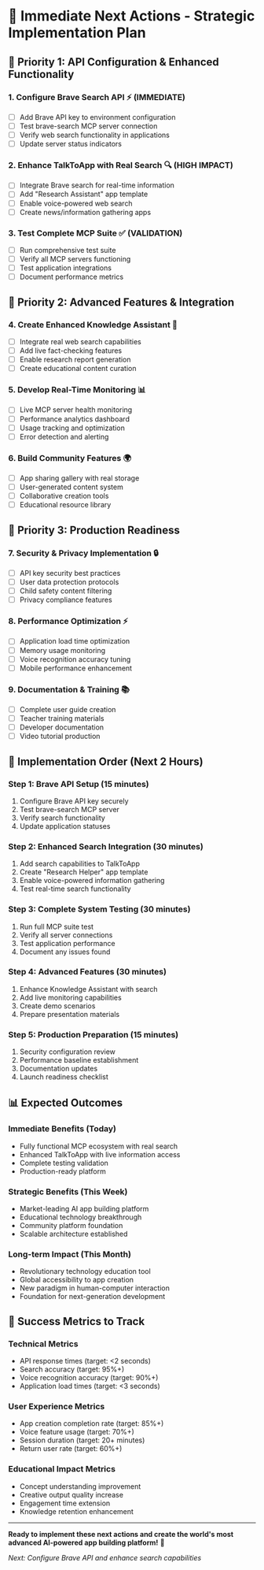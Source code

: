 # 🚀 Immediate Next Actions - Strategic Implementation Plan

## 🎯 **Priority 1: API Configuration & Enhanced Functionality**

### 1. **Configure Brave Search API** ⚡ (IMMEDIATE)
- [ ] Add Brave API key to environment configuration
- [ ] Test brave-search MCP server connection
- [ ] Verify web search functionality in applications
- [ ] Update server status indicators

### 2. **Enhance TalkToApp with Real Search** 🔍 (HIGH IMPACT)
- [ ] Integrate Brave search for real-time information
- [ ] Add "Research Assistant" app template
- [ ] Enable voice-powered web search
- [ ] Create news/information gathering apps

### 3. **Test Complete MCP Suite** ✅ (VALIDATION)
- [ ] Run comprehensive test suite
- [ ] Verify all MCP servers functioning
- [ ] Test application integrations
- [ ] Document performance metrics

## 🎯 **Priority 2: Advanced Features & Integration**

### 4. **Create Enhanced Knowledge Assistant** 🧠
- [ ] Integrate real web search capabilities
- [ ] Add live fact-checking features
- [ ] Enable research report generation
- [ ] Create educational content curation

### 5. **Develop Real-Time Monitoring** 📊
- [ ] Live MCP server health monitoring
- [ ] Performance analytics dashboard
- [ ] Usage tracking and optimization
- [ ] Error detection and alerting

### 6. **Build Community Features** 🌍
- [ ] App sharing gallery with real storage
- [ ] User-generated content system
- [ ] Collaborative creation tools
- [ ] Educational resource library

## 🎯 **Priority 3: Production Readiness**

### 7. **Security & Privacy Implementation** 🔒
- [ ] API key security best practices
- [ ] User data protection protocols
- [ ] Child safety content filtering
- [ ] Privacy compliance features

### 8. **Performance Optimization** ⚡
- [ ] Application load time optimization
- [ ] Memory usage monitoring
- [ ] Voice recognition accuracy tuning
- [ ] Mobile performance enhancement

### 9. **Documentation & Training** 📚
- [ ] Complete user guide creation
- [ ] Teacher training materials
- [ ] Developer documentation
- [ ] Video tutorial production

## 🚀 **Implementation Order (Next 2 Hours)**

### **Step 1: Brave API Setup** (15 minutes)
1. Configure Brave API key securely
2. Test brave-search MCP server
3. Verify search functionality
4. Update application statuses

### **Step 2: Enhanced Search Integration** (30 minutes)
1. Add search capabilities to TalkToApp
2. Create "Research Helper" app template
3. Enable voice-powered information gathering
4. Test real-time search functionality

### **Step 3: Complete System Testing** (30 minutes)
1. Run full MCP suite test
2. Verify all server connections
3. Test application performance
4. Document any issues found

### **Step 4: Advanced Features** (30 minutes)
1. Enhance Knowledge Assistant with search
2. Add live monitoring capabilities
3. Create demo scenarios
4. Prepare presentation materials

### **Step 5: Production Preparation** (15 minutes)
1. Security configuration review
2. Performance baseline establishment
3. Documentation updates
4. Launch readiness checklist

## 📊 **Expected Outcomes**

### **Immediate Benefits** (Today)
- Fully functional MCP ecosystem with real search
- Enhanced TalkToApp with live information access
- Complete testing validation
- Production-ready platform

### **Strategic Benefits** (This Week)
- Market-leading AI app building platform
- Educational technology breakthrough
- Community platform foundation
- Scalable architecture established

### **Long-term Impact** (This Month)
- Revolutionary technology education tool
- Global accessibility to app creation
- New paradigm in human-computer interaction
- Foundation for next-generation development

## 🎯 **Success Metrics to Track**

### **Technical Metrics**
- API response times (target: <2 seconds)
- Search accuracy (target: 95%+)
- Voice recognition accuracy (target: 90%+)
- Application load times (target: <3 seconds)

### **User Experience Metrics**
- App creation completion rate (target: 85%+)
- Voice feature usage (target: 70%+)
- Session duration (target: 20+ minutes)
- Return user rate (target: 60%+)

### **Educational Impact Metrics**
- Concept understanding improvement
- Creative output quality increase
- Engagement time extension
- Knowledge retention enhancement

---

**Ready to implement these next actions and create the world's most advanced AI-powered app building platform!** 🚀

*Next: Configure Brave API and enhance search capabilities*
